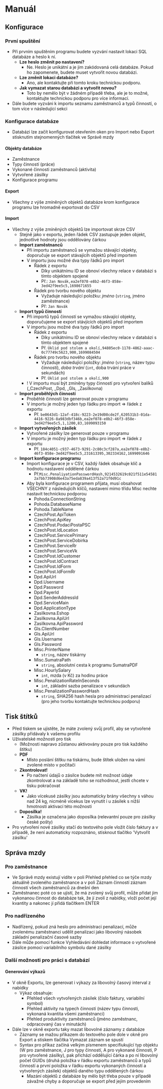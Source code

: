 # Manuál
## Konfigurace
### První spuštění
- Při prvním spuštěním programu budete vyzvání nastavit lokaci SQL databáze a heslo k ní.
	- **Lze heslo změnit po nastavení?**
		- Ne. Heslo je unikátní a je jim zakódovaná celá databáze. Pokud ho zapomenete, budete muset vytvořit novou databázi.
	- **Lze změnit lokaci databáze?**
		- Ano, ale kontaktujte při tomto kroku technickou podporu.
	- **Jak vymazat starou databázi a vytvořit novou?**
		- Toto by nemělo být v žádném případě třeba, ale je to možné, kontaktujte technickou podporu pro více informací.
- Dále budete vyzváni k importu seznamu zaměstnanců a typů činností, o tom více v následující sekci

### Konfigurace databáze
- Databázi lze začít konfigurovat otevřením oken pro Import nebo Export stisknutím stejnomenných tlačítek ve Správě mzdy

#### Objekty databáze
- Zaměstnance
- Typy činností (práce)
- Vykonané činnosti zaměstnanců (aktivita)
- Vytvořené zásilky
- Konfigurace programu

#### Export
- Všechny z výše zmíněných objektů databáze krom konfigurace programu lze hromadně exportovat do CSV

#### Import
- Všechny z výše zmíněných objektů lze importovat skrze CSV
	- Stejně jako v exportu, jeden řádek CSV zastupuje jeden objekt, jednotlivé hodnoty jsou oddělovány čárkou
	- **Import zaměstnanců**
		- Při importu zaměstnanců se vymažou stávající objekty, doporučuje se export stávajícíh objektů před importem
		- V importu jsou možné dva typy řádků pro import
			- Řádek z exportu
				- Díky unikátnímu ID se obnoví všechny relace v databázi s tímto objektem spojené
				- Př.: `Jan Novák,ea2ef078-e8b2-46f3-858e-3ed42f9ee5c5,1698671655`
			- Řádek pro tvorbu nového objektu
				- Vyžaduje následující položku: *jméno* (`string`, jméno zaměstnance)
				- Př: `Jan Novák`
	- **Import typů činností**
		- Při importů typů činností se vymažou stávající objekty, doporučujeme se export stávjících objektů před importem
		- V importu jsou možné dva typy řádků pro import
			- Řádek z exportu
				- Díky unikátnímu ID se obnoví všechny relace v databázi s tímto objektem spojené
				- Př. `Úklid pod stolem a okolí,94805ec0-1178-4862-aaac-0c77749c5623,900,1699084504`
			- Řádek pro tvorbu nového objektu
				- Vyžaduje následující položky: *jméno* (`string`, název typu činností), *doba trvání* (`int`, doba trvání práce v sekundách)
				- Př. `Úklid pod stolem a okolí,900`
		- ! V importu musí být zmíněny typy činností pro vytvoření balíků (\_CzechPost, \_Dpd, \_Gls, \_Zasilkovna)
	- **Import proběhlých činností**
		- Proběhlé činnosti lze generovat pouze v programu
		- V importu je možný jeden typ řádku pro import => řádek z exportu
			- Př. `be0643d1-12af-418c-9223-2e19d08cde2f,620531b3-01da-4416-9226-8a983dbf346b,ea2ef078-e8b2-46f3-858e-3ed42f9ee5c5,1,1200,83,1699093150`
	- **Import vytvořených zásilek**
		- Vytvořené zásilky lze generovat pouze v programu
		- V importu je možný jeden typ řádku pro import => řádek z exportu
			- Př. `184c4051-c937-4673-9291-2c80c3cf287a,ea2ef078-e8b2-46f3-858e-3ed42f9ee5c5,231613395,302334162,1699091646`
	- **Import konfigurace programu**
		- Import konfigurace je v CSV, každý řádek obsahuje klíč a hodnotu nastavení oddělené čárkou
			- Př.`Misc.PenaliyationPasswordHash,9214532619c021f511e545812a7bb73908d6e43a75eda839a413f52a71f0d91c`
		- Aby byla konfigurace programem přijata, musí obsahovat VŠECHNY z následujícíh klíčů, nastavení mimo třídu Misc nechte nastavit technickou podporou
			- Pohoda.ConnectionString
			- Pohoda.DatabaseName
			- Pohoda.TableName
			- CzechPost.ApiToken
			- CzechPost.ApiKey
			- CzechPost.PodaciPostaPSC
			- CzechPost.IdLocation
			- CzechPost.ServicePrimary
			- CzechPost.ServiceDobirka
			- CzechPost.ServiceRr
			- CzechPost.ServiceVk
			- CzechPost.IdCustomer
			- CzechPost.IdContract
			- CzechPost.IdForm
			- CzechPost.IdFormRr
			- Dpd.ApiUrl
			- Dpd.Username
			- Dpd.Password
			- Dpd.PayerId
			- Dpd.SenderAddressId
			- Dpd.ServiceMain
			- Dpd.ApplicationType
			- Zasilkovna.Eshop
			- Zasilkovna.ApiUrl
			- Zasilkovna.ApiPassword
			- Gls.ClientNumber
			- Gls.ApiUrl
			- Gls.Username
			- Gls.Password
			- Misc.PrinterName
				- `string`, název tiskárny
			- Misc.SumatraPath
				- `string`, absolutní cesta k programu SumatraPDF
			- Misc.HourlySalary
				- `int`, mzda (v Kč) za hodinu práce
			- Misc.PenalizationRateInSeconds
				- `int`, základní sazba penalizace v sekundách
			- Misc.PenalizationPasswordHash
				- `string`, SHA256 hash hesla pro administraci penalizací (pro jeho tvorbu kontaktujte technickou podporu)

## Tisk štítků
- Před tiskem se ujistěte, že máte zvolený svůj profil, aby se vytvořené zásilky přidávaly k vašemu profilu
- Uživatelské možnosti pro tisk
	- (Možnosti napravo zůstanou aktivovány pouze pro tisk každého štítku)
	- **PDF**
		- Místo poslání štítku na tiskárnu, bude štítek uložen na vámi zvolené místo v počítači
	- **Zkontrolovat!**
		- Po načtení údajů o zásilce budete mít možnost údaje zkontrolovat a na základě toho se rozhodnout, jestli chcete v tisku pokračovat
	- **VK!**
		- Jako vícekusé zásilky jsou automaticky brány všechny s váhou nad 24 kg, nicméně vícekus lze vynutit i u zásilek s nižší hmotností aktivací této možnosti
	- **Doposílka!**
		- Zásilka je označena jako doposílka (relevantní pouze pro zásilky české pošty)
- Pro vytvoření nové zásilky stačí do textového pole vložit číslo faktury a v případě, že není automaticky rozpoznáno, stisknout tlačítko 'Vytvořit zásilku'

## Správa mzdy
### Pro zaměstnance
- Ve Správě mzdy existují vidíte v poli Přehled přehled co se týče mzdy aktuálně zvoleného zaměstnance a v poli Záznam činností záznam činností všech zaměstnanců za dnešní den
- Zaměstnanec poté co se ujistí, že má zvolený svůj profil, může přidat jím vykonanou činnost do databáze tak, že jí zvolí z nabídky, vloží počet její kvantity a nakonec jí přidá tlačítkem ENTER

### Pro nadřízeného
- Nadřízený, pokud zná heslo pro administraci penalizací, může zvolenému zaměstnanci udělit penalizaci jako libovolný násobek základní penalizační časové sazby
- Dále může pomocí funkce Vyhledávání dohledat informace o vytvořené zásilce pomocí variabilního symbolu dané zásilky

### Další možnosti pro práci s databází
#### Generování výkazů
- V okně Exportu, lze generovat i výkazy za libovolný časový interval z nabídky
	- Výkaz obsahuje:
		- Přehled všech vytvořených zásilek (číslo faktury, variabilní symbol)
		- Přehled aktivity na typech činností (název typu činnosti, vykonaná kvantita všemi zaměstnanci)
		- Přehled produktivity zaměstnanců (jméno zaměstnanc, odpracovaný čas v minutách)
- Dále lze v okně exportu taky mazat libovolné záznamy z databáze
	- Záznamy se mažou příkazem do textového pole dole v okně pro Export a stiskem tlačítka Vymazat záznam se spustí
	- Syntax pro příkaz začíná velkým písmenem specifiukující typ objektu (W pro zaměstnance, J pro typy činností, A pro vykonané činnosti, P pro vytvořené zásilky), pak přichází oddělující čárka a po ní libovolný počet GUIDs (druhá položka v řádku exportu zaměstnanců a typů činností a první položka v řádku exportu vykonaných činností a vytvořených zásilek) objektů daného typu oddělených čárkou
		- Mazání objektů z databáze by mělo být třeba pouze v případě závažné chyby a doporučuje se export před jejím provedením